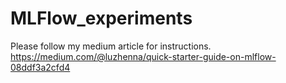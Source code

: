 # MLFlow_experiments


Please follow my medium article for instructions.
https://medium.com/@luzhenna/quick-starter-guide-on-mlflow-08ddf3a2cfd4
